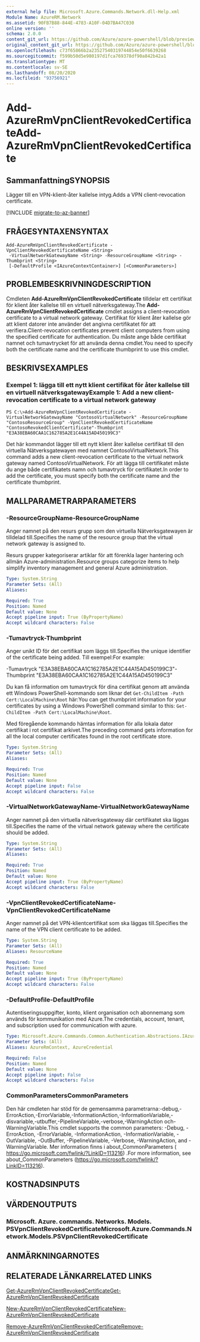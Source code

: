 ```yaml
---
external help file: Microsoft.Azure.Commands.Network.dll-Help.xml
Module Name: AzureRM.Network
ms.assetid: 90FB7B88-844E-4783-A10F-04D7BA47C030
online version: ''
schema: 2.0.0
content_git_url: https://github.com/Azure/azure-powershell/blob/preview/src/ResourceManager/Network/Commands.Network/help/Add-AzureRmVpnClientRevokedCertificate.md
original_content_git_url: https://github.com/Azure/azure-powershell/blob/preview/src/ResourceManager/Network/Commands.Network/help/Add-AzureRmVpnClientRevokedCertificate.md
ms.openlocfilehash: c73f65866b2a23527540319744854e50f6639268
ms.sourcegitcommit: f599b50d5e980197d1fca769378df90a842b42a1
ms.translationtype: MT
ms.contentlocale: sv-SE
ms.lasthandoff: 08/20/2020
ms.locfileid: "93756921"
---
```

# <span data-ttu-id="1498a-101">Add-AzureRmVpnClientRevokedCertificate</span><span class="sxs-lookup"><span data-stu-id="1498a-101">Add-AzureRmVpnClientRevokedCertificate</span></span>

## <span data-ttu-id="1498a-102">Sammanfattning</span><span class="sxs-lookup"><span data-stu-id="1498a-102">SYNOPSIS</span></span>
<span data-ttu-id="1498a-103">Lägger till en VPN-klient-åter kallelse intyg.</span><span class="sxs-lookup"><span data-stu-id="1498a-103">Adds a VPN client-revocation certificate.</span></span>

[!INCLUDE [migrate-to-az-banner](../../includes/migrate-to-az-banner.md)]

## <span data-ttu-id="1498a-104">FRÅGESYNTAXEN</span><span class="sxs-lookup"><span data-stu-id="1498a-104">SYNTAX</span></span>

```
Add-AzureRmVpnClientRevokedCertificate -VpnClientRevokedCertificateName <String>
 -VirtualNetworkGatewayName <String> -ResourceGroupName <String> -Thumbprint <String>
 [-DefaultProfile <IAzureContextContainer>] [<CommonParameters>]
```

## <span data-ttu-id="1498a-105">PROBLEMBESKRIVNING</span><span class="sxs-lookup"><span data-stu-id="1498a-105">DESCRIPTION</span></span>
<span data-ttu-id="1498a-106">Cmdleten **Add-AzureRmVpnClientRevokedCertificate** tilldelar ett certifikat för klient åter kallelse till en virtuell nätverksgateway.</span><span class="sxs-lookup"><span data-stu-id="1498a-106">The **Add-AzureRmVpnClientRevokedCertificate** cmdlet assigns a client-revocation certificate to a virtual network gateway.</span></span>
<span data-ttu-id="1498a-107">Certifikat för klient åter kallelse gör att klient datorer inte använder det angivna certifikatet för att verifiera.</span><span class="sxs-lookup"><span data-stu-id="1498a-107">Client-revocation certificates prevent client computers from using the specified certificate for authentication.</span></span>
<span data-ttu-id="1498a-108">Du måste ange både certifikat namnet och tumavtrycket för att använda denna cmdlet.</span><span class="sxs-lookup"><span data-stu-id="1498a-108">You need to specify both the certificate name and the certificate thumbprint to use this cmdlet.</span></span>

## <span data-ttu-id="1498a-109">BESKRIVS</span><span class="sxs-lookup"><span data-stu-id="1498a-109">EXAMPLES</span></span>

### <span data-ttu-id="1498a-110">Exempel 1: lägga till ett nytt klient certifikat för åter kallelse till en virtuell nätverksgateway</span><span class="sxs-lookup"><span data-stu-id="1498a-110">Example 1: Add a new client-revocation certificate to a virtual network gateway</span></span>
```
PS C:\>Add-AzureRmVpnClientRevokedCertificate -VirtualNetworkGatewayName "ContosoVirtualNetwork" -ResourceGroupName "ContosoResourceGroup" -VpnClientRevokedCertificateName "ContosoRevokedClientCertificate"-Thumbprint "E3A38EBA60CAA1C162785A2E1C44A15AD450199C3"
```

<span data-ttu-id="1498a-111">Det här kommandot lägger till ett nytt klient åter kallelse certifikat till den virtuella Nätverksgatewayen med namnet ContosoVirtualNetwork.</span><span class="sxs-lookup"><span data-stu-id="1498a-111">This command adds a new client-revocation certificate to the virtual network gateway named ContosoVirtualNetwork.</span></span>
<span data-ttu-id="1498a-112">För att lägga till certifikatet måste du ange både certifikatets namn och tumavtryck för certifikatet.</span><span class="sxs-lookup"><span data-stu-id="1498a-112">In order to add the certificate, you must specify both the certificate name and the certificate thumbprint.</span></span>

## <span data-ttu-id="1498a-113">MALLPARAMETRAR</span><span class="sxs-lookup"><span data-stu-id="1498a-113">PARAMETERS</span></span>

### <span data-ttu-id="1498a-114">-ResourceGroupName</span><span class="sxs-lookup"><span data-stu-id="1498a-114">-ResourceGroupName</span></span>
<span data-ttu-id="1498a-115">Anger namnet på den resurs grupp som den virtuella Nätverksgatewayen är tilldelad till.</span><span class="sxs-lookup"><span data-stu-id="1498a-115">Specifies the name of the resource group that the virtual network gateway is assigned to.</span></span>

<span data-ttu-id="1498a-116">Resurs grupper kategoriserar artiklar för att förenkla lager hantering och allmän Azure-administration.</span><span class="sxs-lookup"><span data-stu-id="1498a-116">Resource groups categorize items to help simplify inventory management and general Azure administration.</span></span>

```yaml
Type: System.String
Parameter Sets: (All)
Aliases: 

Required: True
Position: Named
Default value: None
Accept pipeline input: True (ByPropertyName)
Accept wildcard characters: False
```

### <span data-ttu-id="1498a-117">-Tumavtryck</span><span class="sxs-lookup"><span data-stu-id="1498a-117">-Thumbprint</span></span>
<span data-ttu-id="1498a-118">Anger unikt ID för det certifikat som läggs till.</span><span class="sxs-lookup"><span data-stu-id="1498a-118">Specifies the unique identifier of the certificate being added.</span></span>
<span data-ttu-id="1498a-119">Till exempel:</span><span class="sxs-lookup"><span data-stu-id="1498a-119">For example:</span></span>

<span data-ttu-id="1498a-120">-Tumavtryck "E3A38EBA60CAA1C162785A2E1C44A15AD450199C3"</span><span class="sxs-lookup"><span data-stu-id="1498a-120">-Thumbprint "E3A38EBA60CAA1C162785A2E1C44A15AD450199C3"</span></span>

<span data-ttu-id="1498a-121">Du kan få information om tumavtryck för dina certifikat genom att använda ett Windows PowerShell-kommando som liknar det `Get-ChildItem -Path Cert:\LocalMachine\Root` här:</span><span class="sxs-lookup"><span data-stu-id="1498a-121">You can get thumbprint information for your certificates by using a Windows PowerShell command similar to this: `Get-ChildItem -Path Cert:\LocalMachine\Root`.</span></span>

<span data-ttu-id="1498a-122">Med föregående kommando hämtas information för alla lokala dator certifikat i rot certifikat arkivet.</span><span class="sxs-lookup"><span data-stu-id="1498a-122">The preceding command gets information for all the local computer certificates found in the root certificate store.</span></span>

```yaml
Type: System.String
Parameter Sets: (All)
Aliases: 

Required: True
Position: Named
Default value: None
Accept pipeline input: False
Accept wildcard characters: False
```

### <span data-ttu-id="1498a-123">-VirtualNetworkGatewayName</span><span class="sxs-lookup"><span data-stu-id="1498a-123">-VirtualNetworkGatewayName</span></span>
<span data-ttu-id="1498a-124">Anger namnet på den virtuella nätverksgateway där certifikatet ska läggas till.</span><span class="sxs-lookup"><span data-stu-id="1498a-124">Specifies the name of the virtual network gateway where the certificate should be added.</span></span>

```yaml
Type: System.String
Parameter Sets: (All)
Aliases: 

Required: True
Position: Named
Default value: None
Accept pipeline input: True (ByPropertyName)
Accept wildcard characters: False
```

### <span data-ttu-id="1498a-125">-VpnClientRevokedCertificateName</span><span class="sxs-lookup"><span data-stu-id="1498a-125">-VpnClientRevokedCertificateName</span></span>
<span data-ttu-id="1498a-126">Anger namnet på det VPN-klientcertifikat som ska läggas till.</span><span class="sxs-lookup"><span data-stu-id="1498a-126">Specifies the name of the VPN client certificate to be added.</span></span>

```yaml
Type: System.String
Parameter Sets: (All)
Aliases: ResourceName

Required: True
Position: Named
Default value: None
Accept pipeline input: True (ByPropertyName)
Accept wildcard characters: False
```

### <span data-ttu-id="1498a-127">-DefaultProfile</span><span class="sxs-lookup"><span data-stu-id="1498a-127">-DefaultProfile</span></span>
<span data-ttu-id="1498a-128">Autentiseringsuppgifter, konto, klient organisation och abonnemang som används för kommunikation med Azure.</span><span class="sxs-lookup"><span data-stu-id="1498a-128">The credentials, account, tenant, and subscription used for communication with azure.</span></span>

```yaml
Type: Microsoft.Azure.Commands.Common.Authentication.Abstractions.IAzureContextContainer
Parameter Sets: (All)
Aliases: AzureRmContext, AzureCredential

Required: False
Position: Named
Default value: None
Accept pipeline input: False
Accept wildcard characters: False
```

### <span data-ttu-id="1498a-129">CommonParameters</span><span class="sxs-lookup"><span data-stu-id="1498a-129">CommonParameters</span></span>
<span data-ttu-id="1498a-130">Den här cmdleten har stöd för de gemensamma parametrarna:-debug,-ErrorAction,-ErrorVariable,-InformationAction,-InformationVariable,-disvariable,-utbuffer,-PipelineVariable,-verbose,-WarningAction och-WarningVariable.</span><span class="sxs-lookup"><span data-stu-id="1498a-130">This cmdlet supports the common parameters: -Debug, -ErrorAction, -ErrorVariable, -InformationAction, -InformationVariable, -OutVariable, -OutBuffer, -PipelineVariable, -Verbose, -WarningAction, and -WarningVariable.</span></span> <span data-ttu-id="1498a-131">Mer information finns i about_CommonParameters ( https://go.microsoft.com/fwlink/?LinkID=113216) .</span><span class="sxs-lookup"><span data-stu-id="1498a-131">For more information, see about_CommonParameters (https://go.microsoft.com/fwlink/?LinkID=113216).</span></span>

## <span data-ttu-id="1498a-132">KOSTNADS</span><span class="sxs-lookup"><span data-stu-id="1498a-132">INPUTS</span></span>

## <span data-ttu-id="1498a-133">VÄRDEN</span><span class="sxs-lookup"><span data-stu-id="1498a-133">OUTPUTS</span></span>

### <span data-ttu-id="1498a-134">Microsoft. Azure. commands. Networks. Models. PSVpnClientRevokedCertificate</span><span class="sxs-lookup"><span data-stu-id="1498a-134">Microsoft.Azure.Commands.Network.Models.PSVpnClientRevokedCertificate</span></span>

## <span data-ttu-id="1498a-135">ANMÄRKNINGAR</span><span class="sxs-lookup"><span data-stu-id="1498a-135">NOTES</span></span>

## <span data-ttu-id="1498a-136">RELATERADE LÄNKAR</span><span class="sxs-lookup"><span data-stu-id="1498a-136">RELATED LINKS</span></span>

[<span data-ttu-id="1498a-137">Get-AzureRmVpnClientRevokedCertificate</span><span class="sxs-lookup"><span data-stu-id="1498a-137">Get-AzureRmVpnClientRevokedCertificate</span></span>](./Get-AzureRmVpnClientRevokedCertificate.md)

[<span data-ttu-id="1498a-138">New-AzureRmVpnClientRevokedCertificate</span><span class="sxs-lookup"><span data-stu-id="1498a-138">New-AzureRmVpnClientRevokedCertificate</span></span>](./New-AzureRmVpnClientRevokedCertificate.md)

[<span data-ttu-id="1498a-139">Remove-AzureRmVpnClientRevokedCertificate</span><span class="sxs-lookup"><span data-stu-id="1498a-139">Remove-AzureRmVpnClientRevokedCertificate</span></span>](./Remove-AzureRmVpnClientRevokedCertificate.md)



